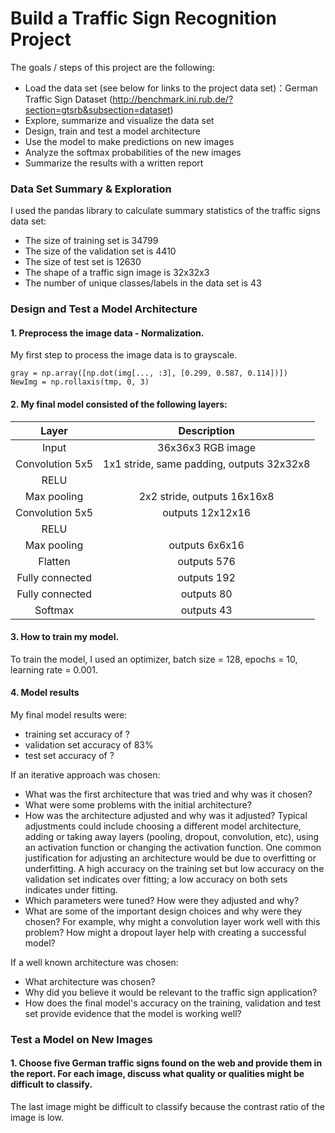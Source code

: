 # Build a Traffic Sign Recognition Project

The goals / steps of this project are the following:
* Load the data set (see below for links to the project data set)：German Traffic Sign Dataset (http://benchmark.ini.rub.de/?section=gtsrb&subsection=dataset)
* Explore, summarize and visualize the data set
* Design, train and test a model architecture
* Use the model to make predictions on new images
* Analyze the softmax probabilities of the new images
* Summarize the results with a written report


### Data Set Summary & Exploration


I used the pandas library to calculate summary statistics of the traffic signs data set:

* The size of training set is 34799
* The size of the validation set is 4410
* The size of test set is 12630
* The shape of a traffic sign image is 32x32x3
* The number of unique classes/labels in the data set is 43



### Design and Test a Model Architecture

#### 1. Preprocess the image data - Normalization.
My first step to process the image data is to grayscale.

```
gray = np.array([np.dot(img[..., :3], [0.299, 0.587, 0.114])])
NewImg = np.rollaxis(tmp, 0, 3) 
```

#### 2. My final model consisted of the following layers:

| Layer         		|     Description	        					| 
|:---------------------:|:---------------------------------------------:| 
| Input         		| 36x36x3 RGB image   							| 
| Convolution 5x5     	| 1x1 stride, same padding, outputs 32x32x8 	|
| RELU					|												|
| Max pooling	      	| 2x2 stride,  outputs 16x16x8 				|
| Convolution 5x5	    | outputs 12x12x16      									|
| RELU		|         									|
| Max pooling				| outputs 6x6x16        									|
|	Flatten					|	outputs 576											|
|	Fully connected					|	outputs 192											|
|	Fully connected					|	outputs 80											|
|	Softmax					|	outputs 43											|
 


#### 3. How to train my model. 
To train the model, I used an optimizer, batch size = 128, epochs = 10, learning rate = 0.001.

#### 4. Model results

My final model results were:
* training set accuracy of ?
* validation set accuracy of 83% 
* test set accuracy of ?

If an iterative approach was chosen:
* What was the first architecture that was tried and why was it chosen?
* What were some problems with the initial architecture?
* How was the architecture adjusted and why was it adjusted? Typical adjustments could include choosing a different model architecture, adding or taking away layers (pooling, dropout, convolution, etc), using an activation function or changing the activation function. One common justification for adjusting an architecture would be due to overfitting or underfitting. A high accuracy on the training set but low accuracy on the validation set indicates over fitting; a low accuracy on both sets indicates under fitting.
* Which parameters were tuned? How were they adjusted and why?
* What are some of the important design choices and why were they chosen? For example, why might a convolution layer work well with this problem? How might a dropout layer help with creating a successful model?

If a well known architecture was chosen:
* What architecture was chosen?
* Why did you believe it would be relevant to the traffic sign application?
* How does the final model's accuracy on the training, validation and test set provide evidence that the model is working well?
 

### Test a Model on New Images

#### 1. Choose five German traffic signs found on the web and provide them in the report. For each image, discuss what quality or qualities might be difficult to classify.

The last image might be difficult to classify because the contrast ratio of the image is low.


